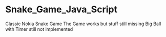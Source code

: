 # Snake_Game_Java_Script
Classic Nokia Snake Game
The Game works but stuff still missing
Big Ball with Timer still not implemented
